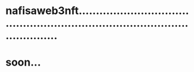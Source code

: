 # nafisaweb3nft....................................................................................................
# soon...
